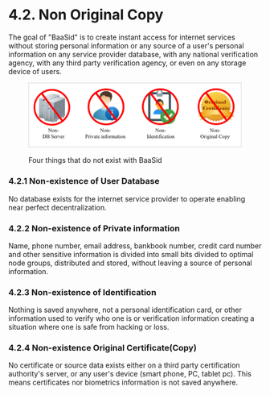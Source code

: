 # 4.2. Non Original Copy

The goal of "BaaSid" is to create instant access for internet services without storing personal information or any source of a user's personal information on any service provider database, with any national verification agency, with any third party verification agency, or even on any storage device of users.

<figure><img src="../../.gitbook/assets/img20.png" alt=""><figcaption><p>Four things that do not exist with BaaSid</p></figcaption></figure>

### 4.2.1 Non-existence of User Database

No database exists for the internet service provider to operate enabling near perfect decentralization.

### 4.2.2 Non-existence of Private information

Name, phone number, email address, bankbook number, credit card number and other sensitive information is divided into small bits divided to optimal node groups, distributed and stored, without leaving a source of personal information.

### 4.2.3 Non-existence of Identification

Nothing is saved anywhere, not a personal identification card, or other information used to verify who one is or verification information creating a situation where one is safe from hacking or loss.

### 4.2.4 Non-existence Original Certificate(Copy)

No certificate or source data exists either on a third party certification authority's server, or any user's device (smart phone, PC, tablet pc). This means certificates nor biometrics information is not saved anywhere.
